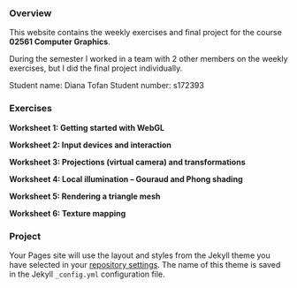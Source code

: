### Overview

This website contains the weekly exercises and final project for the course **02561 Computer Graphics**. 

During the semester I worked in a team with 2 other members on the weekly exercises, but I did the final project individually.

Student name: Diana Tofan
Student number: s172393

### Exercises

**Worksheet 1: Getting started with WebGL**

**Worksheet 2: Input devices and interaction**

**Worksheet 3: Projections (virtual camera) and transformations**

**Worksheet 4: Local illumination – Gouraud and Phong shading**

**Worksheet 5: Rendering a triangle mesh**

**Worksheet 6: Texture mapping**

### Project

Your Pages site will use the layout and styles from the Jekyll theme you have selected in your [repository settings](https://github.com/dianatofan/Computer-Graphics/settings). The name of this theme is saved in the Jekyll `_config.yml` configuration file.
